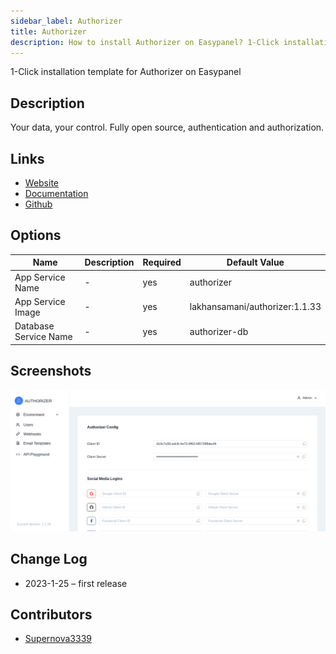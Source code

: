 ```yaml
---
sidebar_label: Authorizer
title: Authorizer
description: How to install Authorizer on Easypanel? 1-Click installation template for Authorizer on Easypanel
---
```


<!-- generated -->

1-Click installation template for Authorizer on Easypanel

## Description

Your data, your control. Fully open source, authentication and authorization.

## Links

- [Website](https://authorizer.dev)
- [Documentation](https://docs.authorizer.dev/)
- [Github](https://github.com/authorizerdev/authorizer)

## Options

Name | Description | Required | Default Value
-|-|-|-
App Service Name | - | yes | authorizer
App Service Image | - | yes | lakhansamani/authorizer:1.1.33
Database Service Name | - | yes | authorizer-db

## Screenshots

![Authorizer Screenshot](./assets/screenshot.png)

## Change Log

- 2023-1-25 – first release

## Contributors

- [Supernova3339](https://github.com/Supernova3339)

